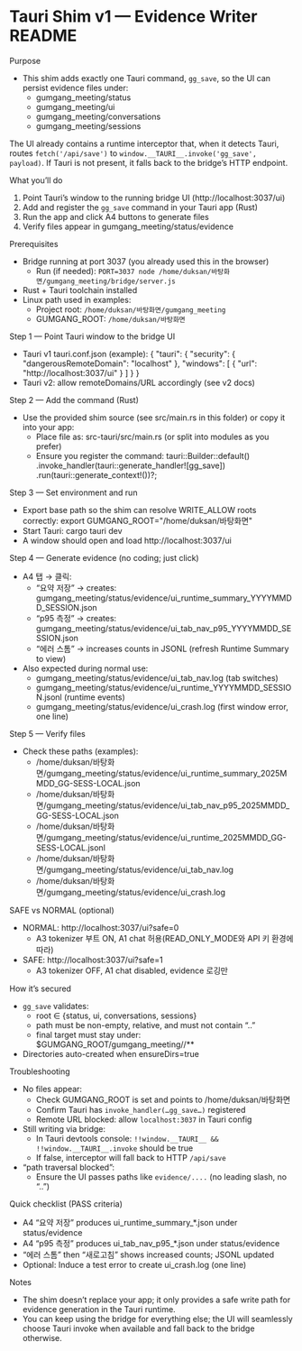 # Tauri Shim v1 — Evidence Writer README

Purpose
- This shim adds exactly one Tauri command, `gg_save`, so the UI can persist evidence files under:
  - gumgang_meeting/status
  - gumgang_meeting/ui
  - gumgang_meeting/conversations
  - gumgang_meeting/sessions

The UI already contains a runtime interceptor that, when it detects Tauri, routes `fetch('/api/save')` to `window.__TAURI__.invoke('gg_save', payload)`. If Tauri is not present, it falls back to the bridge’s HTTP endpoint.

What you’ll do
1) Point Tauri’s window to the running bridge UI (http://localhost:3037/ui)
2) Add and register the `gg_save` command in your Tauri app (Rust)
3) Run the app and click A4 buttons to generate files
4) Verify files appear in gumgang_meeting/status/evidence

Prerequisites
- Bridge running at port 3037 (you already used this in the browser)
  - Run (if needed): `PORT=3037 node /home/duksan/바탕화면/gumgang_meeting/bridge/server.js`
- Rust + Tauri toolchain installed
- Linux path used in examples:
  - Project root: `/home/duksan/바탕화면/gumgang_meeting`
  - GUMGANG_ROOT: `/home/duksan/바탕화면`

Step 1 — Point Tauri window to the bridge UI
- Tauri v1 tauri.conf.json (example):
  {
    "tauri": {
      "security": {
        "dangerousRemoteDomain": "localhost"
      },
      "windows": [
        { "url": "http://localhost:3037/ui" }
      ]
    }
  }
- Tauri v2: allow remoteDomains/URL accordingly (see v2 docs)

Step 2 — Add the command (Rust)
- Use the provided shim source (see src/main.rs in this folder) or copy it into your app:
  - Place file as: src-tauri/src/main.rs (or split into modules as you prefer)
  - Ensure you register the command:
    tauri::Builder::default()
      .invoke_handler(tauri::generate_handler![gg_save])
      .run(tauri::generate_context!())?;

Step 3 — Set environment and run
- Export base path so the shim can resolve WRITE_ALLOW roots correctly:
  export GUMGANG_ROOT="/home/duksan/바탕화면"
- Start Tauri:
  cargo tauri dev
- A window should open and load http://localhost:3037/ui

Step 4 — Generate evidence (no coding; just click)
- A4 탭 → 클릭:
  - “요약 저장” → creates: gumgang_meeting/status/evidence/ui_runtime_summary_YYYYMMDD_SESSION.json
  - “p95 측정” → creates: gumgang_meeting/status/evidence/ui_tab_nav_p95_YYYYMMDD_SESSION.json
  - “에러 스톰” → increases counts in JSONL (refresh Runtime Summary to view)
- Also expected during normal use:
  - gumgang_meeting/status/evidence/ui_tab_nav.log (tab switches)
  - gumgang_meeting/status/evidence/ui_runtime_YYYYMMDD_SESSION.jsonl (runtime events)
  - gumgang_meeting/status/evidence/ui_crash.log (first window error, one line)

Step 5 — Verify files
- Check these paths (examples):
  - /home/duksan/바탕화면/gumgang_meeting/status/evidence/ui_runtime_summary_2025MMDD_GG-SESS-LOCAL.json
  - /home/duksan/바탕화면/gumgang_meeting/status/evidence/ui_tab_nav_p95_2025MMDD_GG-SESS-LOCAL.json
  - /home/duksan/바탕화면/gumgang_meeting/status/evidence/ui_runtime_2025MMDD_GG-SESS-LOCAL.jsonl
  - /home/duksan/바탕화면/gumgang_meeting/status/evidence/ui_tab_nav.log
  - /home/duksan/바탕화면/gumgang_meeting/status/evidence/ui_crash.log

SAFE vs NORMAL (optional)
- NORMAL: http://localhost:3037/ui?safe=0
  - A3 tokenizer 부트 ON, A1 chat 허용(READ_ONLY_MODE와 API 키 환경에 따라)
- SAFE: http://localhost:3037/ui?safe=1
  - A3 tokenizer OFF, A1 chat disabled, evidence 로깅만

How it’s secured
- `gg_save` validates:
  - root ∈ {status, ui, conversations, sessions}
  - path must be non-empty, relative, and must not contain “..”
  - final target must stay under: $GUMGANG_ROOT/gumgang_meeting/<root>/**
- Directories auto-created when ensureDirs=true

Troubleshooting
- No files appear:
  - Check GUMGANG_ROOT is set and points to /home/duksan/바탕화면
  - Confirm Tauri has `invoke_handler(…gg_save…)` registered
  - Remote URL blocked: allow `localhost:3037` in Tauri config
- Still writing via bridge:
  - In Tauri devtools console: `!!window.__TAURI__ && !!window.__TAURI__.invoke` should be true
  - If false, interceptor will fall back to HTTP `/api/save`
- “path traversal blocked”:
  - Ensure the UI passes paths like `evidence/....` (no leading slash, no “..”)

Quick checklist (PASS criteria)
- A4 “요약 저장” produces ui_runtime_summary_*.json under status/evidence
- A4 “p95 측정” produces ui_tab_nav_p95_*.json under status/evidence
- “에러 스톰” then “새로고침” shows increased counts; JSONL updated
- Optional: Induce a test error to create ui_crash.log (one line)

Notes
- The shim doesn’t replace your app; it only provides a safe write path for evidence generation in the Tauri runtime.
- You can keep using the bridge for everything else; the UI will seamlessly choose Tauri invoke when available and fall back to the bridge otherwise.
